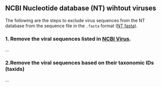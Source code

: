 ## NCBI Nucleotide database (NT) wihtout viruses
The following are the steps to exclude virus sequences from the NT database from the sequence file in the `.fasta` format ([NT fasta](https://ftp.ncbi.nlm.nih.gov/blast/db/FASTA/nt.gz)).

### 1. Remove the viral sequences listed in [NCBI Virus](https://www.ncbi.nlm.nih.gov/labs/virus/vssi/#/).
...

### 2.Remove the viral sequences based on their taxonomic IDs (taxids)
...
